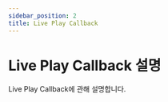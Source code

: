 ```yaml
---
sidebar_position: 2
title: Live Play Callback
---
```


# Live Play Callback 설명

Live Play Callback에 관해 설명합니다.

